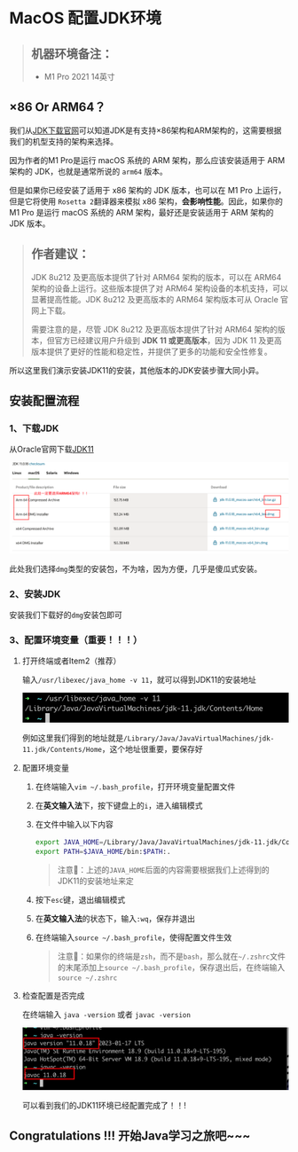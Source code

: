 # MacOS 配置JDK环境

> ## 机器环境备注：
>
> - M1 Pro 2021 14英寸

## ×86 Or ARM64？

我们从[JDK下载官网](https://www.oracle.com/sg/java/technologies/downloads/)可以知道JDK是有支持×86架构和ARM架构的，这需要根据我们的机型支持的架构来选择。

因为作者的M1 Pro是运行 macOS 系统的 ARM 架构，那么应该安装适用于 ARM 架构的 JDK，也就是通常所说的 `arm64` 版本。

但是如果你已经安装了适用于 x86 架构的 JDK 版本，也可以在 M1 Pro 上运行，但是它将使用 `Rosetta 2`翻译器来模拟 x86 架构，**会影响性能**。因此，如果你的 M1 Pro 是运行 macOS 系统的 ARM 架构，最好还是安装适用于 ARM 架构的 JDK 版本。

> ## 作者建议：
>
> JDK 8u212 及更高版本提供了针对 ARM64 架构的版本，可以在 ARM64 架构的设备上运行。这些版本提供了对 ARM64 架构设备的本机支持，可以显著提高性能。JDK 8u212 及更高版本的 ARM64 架构版本可从 Oracle 官网上下载。
>
> 需要注意的是，尽管 JDK 8u212 及更高版本提供了针对 ARM64 架构的版本，但官方已经建议用户升级到 **JDK 11 或更高版本**，因为 JDK 11 及更高版本提供了更好的性能和稳定性，并提供了更多的功能和安全性修复。

所以这里我们演示安装JDK11的安装，其他版本的JDK安装步骤大同小异。

## 安装配置流程

### 1、下载JDK

从Oracle官网下载[JDK11](https://www.oracle.com/sg/java/technologies/downloads/#java11-mac)

![image-20230325162848674](./assets/image-20230325162848674.png)

此处我们选择`dmg`类型的安装包，不为啥，因为方便，几乎是傻瓜式安装。

### 2、安装JDK

安装我们下载好的`dmg`安装包即可

### 3、配置环境变量（重要！！！）

1. 打开终端或者Item2（推荐）

   输入`/usr/libexec/java_home -v 11`，就可以得到JDK11的安装地址

   ![image-20230325163351189](./assets/image-20230325163351189.png)

   例如这里我们得到的地址就是`/Library/Java/JavaVirtualMachines/jdk-11.jdk/Contents/Home`，这个地址很重要，要保存好

2. 配置环境变量

   1. 在终端输入`vim ~/.bash_profile`，打开环境变量配置文件

   2. 在**英文输入法**下，按下键盘上的`i`，进入编辑模式

   3. 在文件中输入以下内容

      ```bash
      export JAVA_HOME=/Library/Java/JavaVirtualMachines/jdk-11.jdk/Contents/Home
      export PATH=$JAVA_HOME/bin:$PATH:.
      ```

      > 注意📢：上述的`JAVA_HOME`后面的内容需要根据我们上述得到的JDK11的安装地址来定

   4. 按下`esc`键，退出编辑模式

   5. 在**英文输入法**的状态下，输入`:wq`，保存并退出

   6. 在终端输入`source ~/.bash_profile`，使得配置文件生效

      > 注意📢：如果你的终端是`zsh`，而不是`bash`，那么就在`~/.zshrc`文件的末尾添加上`source ~/.bash_profile`，保存退出后，在终端输入`source ~/.zshrc`

3. 检查配置是否完成

   在终端输入 `java -version` 或者 `javac -version`

   ![image-20230325164336284](./assets/image-20230325164336284.png)

   可以看到我们的JDK11环境已经配置完成了！！!  





## Congratulations !!! 开始Java学习之旅吧~~~